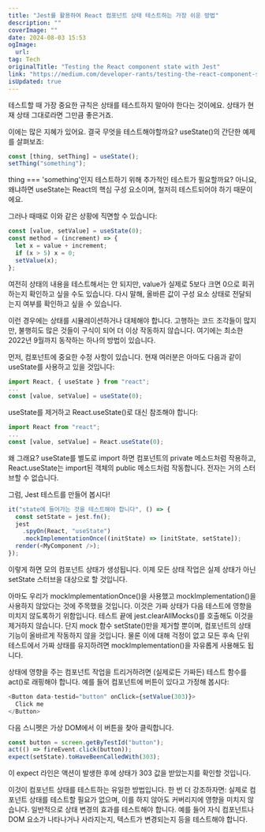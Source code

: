 ```yaml
---
title: "Jest를 활용하여 React 컴포넌트 상태 테스트하는 가장 쉬운 방법"
description: ""
coverImage: ""
date: 2024-08-03 15:53
ogImage: 
  url: 
tag: Tech
originalTitle: "Testing the React component state with Jest"
link: "https://medium.com/developer-rants/testing-the-react-component-state-with-jest-b0a072f70f44"
isUpdated: true
---
```






테스트할 때 가장 중요한 규칙은 상태를 테스트하지 말아야 한다는 것이에요. 상태가 현재 상태 그대로라면 그만큼 좋은거죠.

이에는 많은 지혜가 있어요. 결국 무엇을 테스트해야할까요? useState()의 간단한 예제를 살펴보죠:

```js
const [thing, setThing] = useState();
setThing("something");
```

thing === 'something'인지 테스트하기 위해 추가적인 테스트가 필요할까요? 아니요, 왜냐하면 useState는 React의 핵심 구성 요소이며, 철저히 테스트되어야 하기 때문이에요.

<div class="content-ad"></div>

그러나 때때로 이와 같은 상황에 직면할 수 있습니다:

```js
const [value, setValue] = useState(0);
const method = (increment) => {
  let x = value + increment;
  if (x > 5) x = 0;
  setValue(x);
};
```

여전히 상태의 내용을 테스트해서는 안 되지만, value가 실제로 5보다 크면 0으로 회귀하는지 확인하고 싶을 수도 있습니다. 다시 말해, 올바른 값이 구성 요소 상태로 전달되는지 여부를 확인하고 싶을 수 있습니다.

이런 경우에는 상태를 시뮬레이션하거나 대체해야 합니다. 고행하는 코드 조각들이 많지만, 불행히도 많은 것들이 구식이 되어 더 이상 작동하지 않습니다. 여기에는 최소한 2022년 9월까지 동작하는 하나의 방법이 있습니다.

<div class="content-ad"></div>

먼저, 컴포넌트에 중요한 수정 사항이 있습니다. 현재 여러분은 아마도 다음과 같이 useState를 사용하고 있을 것입니다:

```js
import React, { useState } from "react";
...
const [value, setValue] = useState(0);
```

useState를 제거하고 React.useState()로 대신 참조해야 합니다:

```js
import React from "react";
...
const [value, setValue] = React.useState(0);
```

<div class="content-ad"></div>

왜 그래요? useState를 별도로 import 하면 컴포넌트의 private 메소드처럼 작용하고, React.useState는 import된 객체의 public 메소드처럼 작동합니다. 전자는 거의 스터브할 수 없습니다.

그럼, Jest 테스트를 만들어 봅시다!

```js
it("state에 들어가는 것을 테스트해야 합니다", () => {
  const setState = jest.fn();
  jest
    .spyOn(React, "useState")
    .mockImplementationOnce((initState) => [initState, setState]);
  render(<MyComponent />);
});
```

이렇게 하면 모의 컴포넌트 상태가 생성됩니다. 이제 모든 상태 작업은 실제 상태가 아닌 setState 스터브을 대상으로 할 것입니다.

<div class="content-ad"></div>

아마도 우리가 mockImplementationOnce()을 사용했고 mockImplementation()을 사용하지 않았다는 것에 주목했을 것입니다. 이것은 가짜 상태가 다음 테스트에 영향을 미치지 않도록하기 위함입니다. 테스트 끝에 jest.clearAllMocks()를 호출해도 이것을 제거하지 않습니다. 단지 mock 함수 setState()만을 제거할 뿐이며, 컴포넌트의 상태 기능이 올바르게 작동하지 않을 것입니다. 물론 이에 대해 걱정이 없고 모든 후속 단위 테스트에서 가짜 상태를 유지하려면 mockImplementation()을 자유롭게 사용해도 됩니다.

상태에 영향을 주는 컴포넌트 작업을 트리거하려면 (실제로든 가짜든) 테스트 함수를 act()로 래핑해야 합니다. 예를 들어 컴포넌트에 버튼이 있다고 가정해 봅시다:

```js
<Button data-testid="button" onClick={setValue(303)}>
  Click me
</Button>
```

다음 스니펫은 가상 DOM에서 이 버튼을 찾아 클릭합니다.

<div class="content-ad"></div>

```js
const button = screen.getByTestId("button");
act(() => fireEvent.click(button));
expect(setState).toHaveBeenCalledWith(303);
```

이 expect 라인은 액션이 발생한 후에 상태가 303 값을 받았는지를 확인할 것입니다.

이것이 컴포넌트 상태를 테스트하는 유일한 방법입니다. 한 번 더 강조하자면: 실제로 컴포넌트 상태를 테스트할 필요가 없으며, 이를 하지 않아도 커버리지에 영향을 미치지 않습니다. 일반적으로 상태 변경의 효과를 테스트해야 합니다. 예를 들어 자식 컴포넌트나 DOM 요소가 나타나거나 사라지는지, 텍스트가 변경되는지 등을 테스트해야 합니다.
